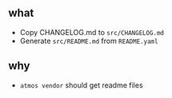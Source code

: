 ## what
- Copy CHANGELOG.md to `src/CHANGELOG.md`
- Generate `src/README.md` from `README.yaml`

## why
- `atmos vendor` should get readme files
